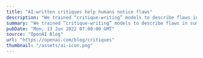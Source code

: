 ```yaml
---
title: "AI-written critiques help humans notice flaws"
description: "We trained “critique-writing” models to describe flaws in summaries. Human evaluators find flaws in summaries much more often when shown our model’s critiques. Larger models are better at self-critiquing, with scale improving critique-writing more than summary-writing. This shows promise for using AI systems to assist human supervision of AI systems on difficult tasks."
summary: "We trained “critique-writing” models to describe flaws in summaries. Human evaluators find flaws in summaries much more often when shown our model’s critiques. Larger models are better at self-critiquing, with scale improving critique-writing more than summary-writing. This shows promise for using AI systems to assist human supervision of AI systems on difficult tasks."
pubDate: "Mon, 13 Jun 2022 07:00:00 GMT"
source: "OpenAI Blog"
url: "https://openai.com/blog/critiques"
thumbnail: "/assets/ai-icon.png"
---
```


